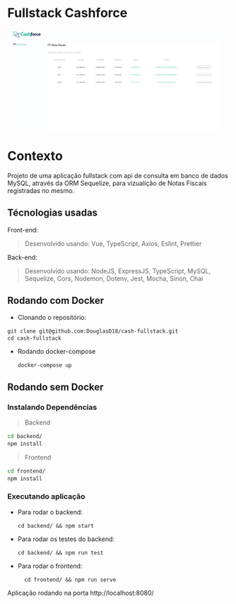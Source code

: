 # Fullstack Cashforce

![Aplicação rodando](cashforce-view.png)

# Contexto
Projeto de uma aplicação fullstack com api de consulta em banco de dados MySQL, através da ORM Sequelize, para vizualição de Notas Fiscais registradas no mesmo.

## Técnologias usadas

Front-end:
> Desenvolvido usando: Vue, TypeScript, Axios, Eslint, Prettier

Back-end:
> Desenvolvido usando: NodeJS, ExpressJS, TypeScript, MySQL, Sequelize, Cors, Nodemon, Dotenv, Jest, Mocha, Sinon, Chai

## Rodando com Docker

 * Clonando o  repositório:

  ```
  git clone git@github.com:DouglasD18/cash-fullstack.git
  cd cash-fullstack
  ```

* Rodando docker-compose
  ```
  docker-compose up
  ```

## Rodando sem Docker

### Instalando Dependências

> Backend
```bash
cd backend/ 
npm install
``` 
> Frontend
```bash
cd frontend/
npm install
``` 
### Executando aplicação

* Para rodar o backend:

  ```
  cd backend/ && npm start
  ```

* Para rodar os testes do backend:

  ```
  cd backend/ && npm run test
  ```

* Para rodar o frontend:

  ```
    cd frontend/ && npm run serve
  ```

Aplicação rodando na porta http://localhost:8080/